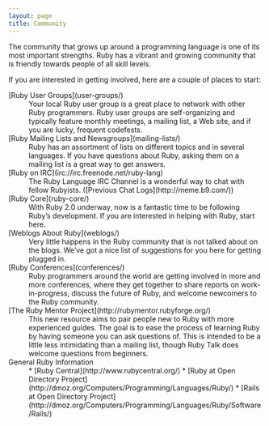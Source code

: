 ```yaml
---
layout: page
title: Community
---
```


The community that grows up around a programming language is one of its
most important strengths. Ruby has a vibrant and growing community that is
friendly towards people of all skill levels.

If you are interested in getting involved, here are a couple of places to
start:

<dl>
  <dt markdown="true">[Ruby User Groups](user-groups/)</dt>
  <dd>
  Your local Ruby user group is a great place to network with other Ruby
  programmers. Ruby user groups are self-organizing and typically feature
  monthly meetings, a mailing list, a Web site, and if you are lucky, frequent codefests.
  </dd>

  <dt markdown="true">[Ruby Mailing Lists and Newsgroups](mailing-lists/)</dt>
  <dd>
  Ruby has an assortment of lists on different topics and in several languages.
  If you have questions about Ruby, asking them on a mailing list is a great
  way to get answers.
  </dd>

  <dt markdown="true">[Ruby on IRC](irc://irc.freenode.net/ruby-lang)</dt>
  <dd markdown="true">
  The Ruby Language IRC Channel is a wonderful way to chat with fellow
  Rubyists. ([Previous Chat Logs](http://meme.b9.com/))
  </dd>

  <dt markdown="true">[Ruby Core](ruby-core/)</dt>
  <dd>
  With Ruby 2.0 underway, now is a fantastic time to be following Ruby’s
  development. If you are interested in helping with Ruby, start here.
  </dd>

  <dt markdown="true">[Weblogs About Ruby](weblogs/)</dt>
  <dd>
  Very little happens in the Ruby community that is not talked about on the blogs.
  We’ve got a nice list of suggestions for you here for getting plugged in.
  </dd>

  <dt markdown="true">[Ruby Conferences](conferences/)</dt>
  <dd>
  Ruby programmers around the world are getting involved in more and more
  conferences, where they get together to share reports on work-in-progress,
  discuss the future of Ruby, and welcome newcomers to the Ruby community.
  </dd>

  <dt markdown="true">[The Ruby Mentor Project](http://rubymentor.rubyforge.org/)</dt>
  <dd>
  This new resource aims to pair people new to Ruby with more experienced
  guides.  The goal is to ease the process of learning Ruby by having someone
  you can ask questions of.  This is intended to be a little less intimidating
  than a mailing list, though Ruby Talk does welcome questions from beginners.
  </dd>

  <dt>General Ruby Information</dt>
  <dd markdown="true">
    * [Ruby Central](http://www.rubycentral.org/)
    * [Ruby at Open Directory Project](http://dmoz.org/Computers/Programming/Languages/Ruby/)
    * [Rails at Open Directory Project](http://dmoz.org/Computers/Programming/Languages/Ruby/Software/Rails/)
  </dd>
</dl>
